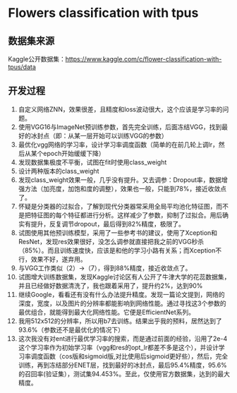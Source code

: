 # Flowers classification with tpus

## 数据集来源

Kaggle公开数据集：https://www.kaggle.com/c/flower-classification-with-tpus/data

## 开发过程

1. 自定义网络ZNN，效果很差，且精度和loss波动很大，这个应该是学习率的问题。
2. 使用VGG16与ImageNet预训练参数，首先完全训练，后面冻结VGG，找到最好的冰封点（即：从某一层开始可以训练VGG的参数）
3. 最优化vgg网络的学习率，设计学习率调度函数（简单的在前几轮上调lr，然后从某个epoch开始缓缓下降）
4. 发现数据集极度不平衡，试图在fit时使用class_weight
5. 设计两种版本的class_weight
6. 发现class_weight效果一般，几乎没有提升。又去调参：Dropout率，数据增强方法（加亮度，加饱和度的调整），效果也一般，只能到78%，接近收敛点了。
7. 怀疑是分类器的过拟合，了解到现代分类器常采用全局平均池化特征图，而不是把特征图的每个特征都进行分析。这样减少了参数，抑制了过拟合。用后确实有提升，反复调节dropout，最后得到82%精度，极限了。
8. 试图使用其他预训练模型，采用了一些参考书的建议，使用了Xception和ResNet，发现res效果很好，没怎么调参就直接把我之前的VGG秒杀（85%）。而且训练速度快，应该是和他的学习小路有关系；而Xception不行，效果不好，遂弃用。
9. 与VGG工作类似（2）->（7），得到88%精度，接近收敛点了。
10. 试图增大训练数据集，发现Kaggle讨论区有人公开了牛津大学的花蕊数据集，并且已经做好数据清洗了，我也跟着采用了，提升约2%，达到90%
11. 继续Google，看看还有没有什么办法提升精度。发现一篇论文提到，网络的深度，宽度，以及图片的分辨率都能影响到网络性能。通过寻找这3个参数的最优组合，就能得到最大化网络性能。它便是EfficientNet系列。
12. 我用512x512的分辨率，所以用b7去训练。结果出乎我的预料，居然达到了93.6%（参数还不是最优化的情况下）
13. 这次我没有对ent进行最优学习率的搜索，而是通过前面的经验，沿用了2e-4这个学习率作为初始学习率（vgg和res的opt_lr都差不多是这个），并设计学习率调度函数（cos版和sigmoid版,对比使用后sigmoid更好些），然后，完全训练，再到冻结部分ENET层，找到最好的冰封点，最后95.4%精度，95.6%的召回率(验证集），测试集94.453%。至此，仅使用官方数据集，达到的最大精度。

